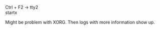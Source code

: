 

Ctrl + F2 -> tty2  
startx 

Might be problem with XORG. Then logs with more information show up. 
